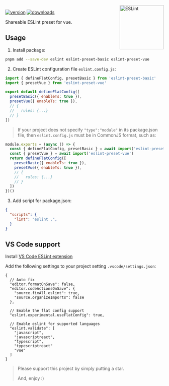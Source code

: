<!-- Badges -->
[src-version]: https://img.shields.io/npm/v/eslint-preset-vue?style=flat&color=444&label=version
[src-download]: https://img.shields.io/npm/dm/eslint-preset-vue?style=flat&color=444&label=download
[href-npm]: https://npmjs.com/package/eslint-preset-vue

<img src="https://api.iconify.design/logos:eslint.svg" alt="ESLint" align="right" width="140" height="140" />

[![version][src-version]][href-npm]
[![downloads][src-download]][href-npm]

Shareable ESLint preset for vue.

## Usage

1. Install package:

```sh
pnpm add --save-dev eslint eslint-preset-basic eslint-preset-vue
```

2. Create ESLint configuration file `eslint.config.js`:

```js
import { defineFlatConfig, presetBasic } from 'eslint-preset-basic'
import { presetVue } from 'eslint-preset-vue'

export default defineFlatConfig([
  presetBasic({ enableTs: true }),
  presetVue({ enableTs: true }),
  // {
  //   rules: {...}
  // }
])
```

> If your project does not specify `"type":"module"` in its package.json file,
> then `eslint.config.js` must be in CommonJS format, such as:

```js
module.exports = (async () => {
  const { defineFlatConfig, presetBasic } = await import('eslint-preset-basic')
  const { presetVue } = await import('eslint-preset-vue')
  return defineFlatConfig([
    presetBasic({ enableTs: true }),
    presetVue({ enableTs: true }),
    // {
    //   rules: {...}
    // }
  ])
})()
```

3. Add script for package.json:

```json
{
  "scripts": {
    "lint": "eslint .",
  }
}
```

## VS Code support

Install [VS Code ESLint extension](https://marketplace.visualstudio.com/items?itemName=dbaeumer.vscode-eslint)

Add the following settings to your project setting `.vscode/settings.json`:

```jsonc
{
  // Auto fix
  "editor.formatOnSave": false,
  "editor.codeActionsOnSave": {
    "source.fixAll.eslint": true,
    "source.organizeImports": false
  },

  // Enable the flat config support
  "eslint.experimental.useFlatConfig": true,

  // Enable eslint for supported languages
  "eslint.validate": [
    "javascript",
    "javascriptreact",
    "typescript",
    "typescriptreact"
    "vue"
  ]
}
```

> Please support this project by simply putting a star.
>
> And, enjoy :)
